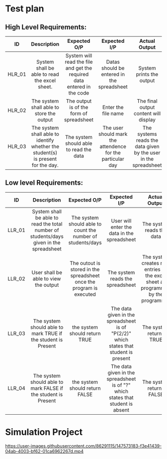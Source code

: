  # Test plan 

## High Level Requirements:
| ID | Description |Expected O/P |Expected I/P|Actual Output|Type of Test|
|:---:|:---:|:---:|:---:|:---:|:---:|
|HLR_01| System shall be able to read the excel sheet.|System  will read the file and get the required data entered in the code|Datas should be entered in the spreadsheet|System prints the output|Requirement Based|
|HLR_02| The system shall able to store the output |The output is of the form of spreadsheet|Enter the file name|The final output content will display|Requirement Based|
|HLR_03|The system shall able to identify whether the student(s) is present for the day.|The system should able to read the data|The user should mark the attendence for the particular day |The systems reads the data given by  the user in the spreadsheet|Scenario Based||


##  Low level Requirements:
| ID | Description |Expected O/P |Expected I/P|Actual Output|Type of Test|
|:---:|:---:|:---:|:---:|:---:|:---:|
|LLR_01| System shall be able to read the total number of students/days given in the spreadsheet|The system should able to count the number of students/days|User will enter the data in the spreadsheet|The system reads the data |Requirement Based|
|LLR_02| User shall be able to view the output |The outout is stored in the spreadsheet once the program is executed|The system reads the spreadsheet |The system creates new entries int the excel sheet as programmed by the programmer|Requirement Based|
|LLR_03|The system should able to mark TRUE if the student is Present |the system should return TRUE|The data given in the spreadsheet is of "P(2/2)" which states that student is present  |The system returns TRUE|Scenario Based|
|LLR_04|The system should able to mark FALSE if the student is Present |the system should return FALSE|The data given in the spreadsheet is of "?" which states that student is absent  |The system returns FALSE|Scenario Based|

# Simulation Project
https://user-images.githubusercontent.com/86291115/147573183-f3e41439-04ab-4003-bf62-01ca6962267d.mp4
